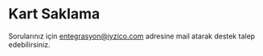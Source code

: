 # Kart Saklama

Sorularınız için entegrasyon@iyzico.com adresine mail atarak destek talep edebilirsiniz.

